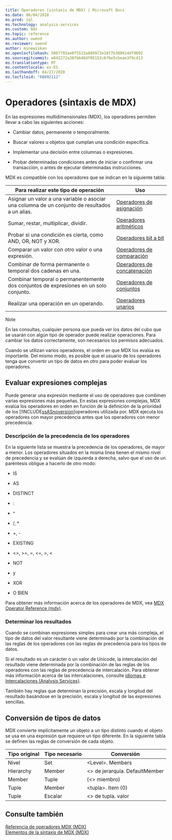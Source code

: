 ```yaml
---
title: Operadores (sintaxis de MDX) | Microsoft Docs
ms.date: 06/04/2018
ms.prod: sql
ms.technology: analysis-services
ms.custom: mdx
ms.topic: reference
ms.author: owend
ms.reviewer: owend
author: minewiskan
ms.openlocfilehash: 5067793ae0f5533a889973e18f7b300914df9092
ms.sourcegitcommit: e042272a38fb646df05152c676e5cbeae3f9cd13
ms.translationtype: MT
ms.contentlocale: es-ES
ms.lasthandoff: 04/27/2020
ms.locfileid: "68892112"
---
```

# <a name="operators-mdx-syntax"></a>Operadores (sintaxis de MDX)


  En las expresiones multidimensionales (MDX), los operadores permiten llevar a cabo las siguientes acciones:  
  
-   Cambiar datos, permanente o temporalmente.  
  
-   Buscar valores u objetos que cumplan una condición específica.  
  
-   Implementar una decisión entre columnas o expresiones.  
  
-   Probar determinadas condiciones antes de iniciar o confirmar una transacción, o antes de ejecutar determinadas instrucciones.  
  
 MDX es compatible con los operadores que se indican en la siguiente tabla:  
  
|Para realizar este tipo de operación|Uso|  
|---------------------------------------|---------|  
|Asignar un valor a una variable o asociar una columna de un conjunto de resultados a un alias.|[Operadores de asignación](../mdx/assignment-operators.md)|  
|Sumar, restar, multiplicar, dividir.|[Operadores aritméticos](../mdx/arithmetic-operators.md)|  
|Probar si una condición es cierta, como AND, OR, NOT y XOR.|[Operadores bit a bit](../mdx/bitwise-operators.md)|  
|Comparar un valor con otro valor o una expresión.|[Operadores de comparación](../mdx/comparison-operators.md)|  
|Combinar de forma permanente o temporal dos cadenas en una.|[Operadores de concatenación](../mdx/concatenation-operators.md)|  
|Combinar temporal o permanentemente dos conjuntos de expresiones en un solo conjunto.|[Operadores de conjuntos](../mdx/set-operators.md)|  
|Realizar una operación en un operando.|[Operadores unarios](../mdx/unary-operators.md)|  
  
> [!NOTE]  
>  En las consultas, cualquier persona que pueda ver los datos del cubo que se usarán con algún tipo de operador puede realizar operaciones. Para cambiar los datos correctamente, son necesarios los permisos adecuados.  
  
 Cuando se utilizan varios operadores, el orden en que MDX los evalúa es importante. Del mismo modo, es posible que el usuario de los operadores tenga que convertir un tipo de datos en otro para poder evaluar los operadores.  
  
## <a name="evaluating-complex-expressions"></a>Evaluar expresiones complejas  
 Puede generar una expresión mediante el uso de operadores que combinen varias expresiones más pequeñas. En estas expresiones complejas, MDX evalúa los operadores en orden en función de la definición de la prioridad de los [!INCLUDE[ssASnoversion](../includes/ssasnoversion-md.md)]operadores utilizada por. MDX ejecuta los operadores con mayor precedencia antes que los operadores con menor precedencia.  
  
### <a name="understanding-operator-precedence"></a>Descripción de la precedencia de los operadores  
 En la siguiente lista se muestra la precedencia de los operadores, de mayor a menor. Los operadores situados en la misma línea tienen el mismo nivel de precedencia y se evalúan de izquierda a derecha, salvo que el uso de un paréntesis obligue a hacerlo de otro modo:  
  
-   IS  
  
-   AS  
  
-   DISTINCT  
  
-   :  
  
-   ^  
  
-   /, *  
  
-   +, -  
  
-   EXISTING  
  
-   <>, >=, =, \<=, >, <  
  
-   NOT  
  
-   y  
  
-   XOR  
  
-   O BIEN  
  
 Para obtener más información acerca de los operadores de MDX, vea [MDX Operator Reference &#40;mdx&#41;](../mdx/mdx-operator-reference-mdx.md).  
  
### <a name="determining-results"></a>Determinar los resultados  
 Cuando se combinan expresiones simples para crear una más compleja, el tipo de datos del valor resultante viene determinado por la combinación de las reglas de los operadores con las reglas de precedencia para los tipos de datos.  
  
 Si el resultado es un carácter o un valor de Unicode, la intercalación del resultado viene determinada por la combinación de las reglas de los operadores con las reglas de precedencia de intercalación. Para obtener más información acerca de las intercalaciones, consulte [idiomas e Intercalaciones &#40;Analysis Services&#41;](https://docs.microsoft.com/analysis-services/languages-and-collations-analysis-services).  
  
 También hay reglas que determinan la precisión, escala y longitud del resultado basándose en la precisión, escala y longitud de las expresiones sencillas.  
  
## <a name="converting-data-types"></a>Conversión de tipos de datos  
 MDX convierte implícitamente un objeto a un tipo distinto cuando el objeto se usa en una expresión que requiere un tipo diferente. En la siguiente tabla se definen las reglas de conversión de cada objeto.  
  
|Tipo original|Tipo necesario|Conversión|  
|-------------------|-----------------|----------------|  
|Nivel|Set|\<Level>. Members|  
|Hierarchy|Member|\<> de jerarquía. DefaultMember|  
|Member|Tuple|(\<> miembro)|  
|Tuple|Member|\<tupla>. Item (0)|  
|Tuple|Escalar|\<> de tupla. valor|  
  
## <a name="see-also"></a>Consulte también  
 [Referencia de operadores MDX &#40;MDX&#41;](../mdx/mdx-operator-reference-mdx.md)   
 [Elementos de la sintaxis de MDX &#40;MDX&#41;](../mdx/mdx-syntax-elements-mdx.md)  
  
  
